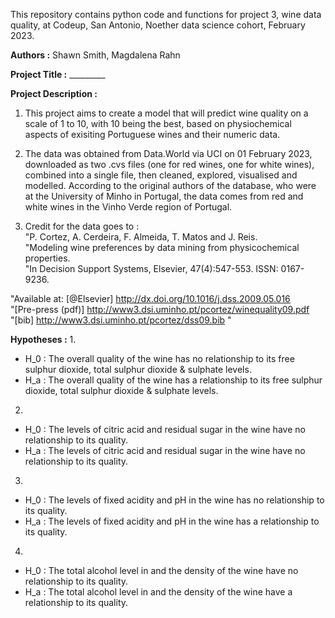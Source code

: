 This repository contains python code and functions for project 3, wine data quality, at Codeup, San Antonio, Noether data science cohort, February 2023.

**Authors :** Shawn Smith, Magdalena Rahn

**Project Title :** _________

**Project Description :**    
1. This project aims to create a model that will predict wine quality on a scale of 1 to 10, with 10 being the best, based on physiochemical aspects of exisiting Portuguese wines and their numeric data.  

2. The data was obtained from Data.World via UCI on 01 February 2023, downloaded as two .cvs files (one for red wines, one for white wines), combined into a single file, then cleaned, explored, visualised and modelled. According to the original authors of the database, who were at the University of Minho in Portugal, the data comes from red and white wines in the Vinho Verde region of Portugal.  

3. Credit for the data goes to :  
"P. Cortez, A. Cerdeira, F. Almeida, T. Matos and J. Reis.  
"Modeling wine preferences by data mining from physicochemical properties.  
"In Decision Support Systems, Elsevier, 47(4):547-553. ISSN: 0167-9236.  

"Available at: [@Elsevier] http://dx.doi.org/10.1016/j.dss.2009.05.016  
"[Pre-press (pdf)] http://www3.dsi.uminho.pt/pcortez/winequality09.pdf  
"[bib] http://www3.dsi.uminho.pt/pcortez/dss09.bib "  


**Hypotheses :**
1.  
- H_0 : The overall quality of the wine has no relationship to its free sulphur dioxide, total sulphur dioxide & sulphate levels.  
- H_a : The overall quality of the wine has a relationship to its free sulphur dioxide, total sulphur dioxide & sulphate levels.  

2.  
- H_0 : The levels of citric acid and residual sugar in the wine have no relationship to its quality.  
- H_a : The levels of citric acid and residual sugar in the wine have no relationship to its quality.  

3.  
- H_0 : The levels of fixed acidity and pH in the wine has no relationship to its quality.  
- H_a : The levels of fixed acidity and pH in the wine has a relationship to its quality.  

4.  
- H_0 : The total alcohol level in and the density of the wine have no relationship to its quality.  
- H_a : The total alcohol level in and the density of the wine have a relationship to its quality.   



